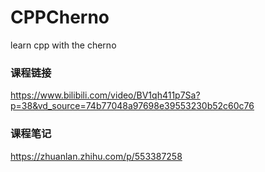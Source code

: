 # CPPCherno
learn cpp with the cherno

### 课程链接
https://www.bilibili.com/video/BV1qh411p7Sa?p=38&vd_source=74b77048a97698e39553230b52c60c76

### 课程笔记
https://zhuanlan.zhihu.com/p/553387258